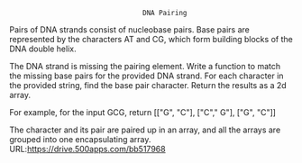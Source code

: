                                      DNA Pairing
Pairs of DNA strands consist of nucleobase pairs. Base pairs are represented by the characters AT and CG, which form building blocks of the DNA double helix.

The DNA strand is missing the pairing element. Write a function to match the missing base pairs for the provided DNA strand. For each character in the provided string, find the base pair character. Return the results as a 2d array.

For example, for the input GCG, return [["G", "C"], ["C"," G"], ["G", "C"]]

The character and its pair are paired up in an array, and all the arrays are grouped into one encapsulating array.
 URL:https://drive.500apps.com/bb517968